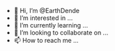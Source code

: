 - 👋 Hi, I’m @EarthDende
- 👀 I’m interested in ...
- 🌱 I’m currently learning ...
- 💞️ I’m looking to collaborate on ...
- 📫 How to reach me ...

<!---
EarthDende/EarthDende is a ✨ special ✨ repository because its `README.md` (this file) appears on your GitHub profile.
You can click the Preview link to take a look at your changes.
--->
